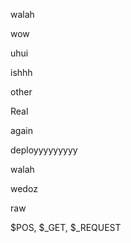 walah

wow

uhui

ishhh

other

Real

again

deployyyyyyyyy


walah

wedoz

raw

$POS, $_GET, $_REQUEST